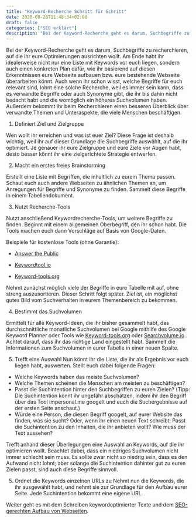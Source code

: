 ```yaml
---
title: "Keyword-Recherche Schritt für Schritt"
date: 2020-08-26T11:48:34+02:00
draft: false
categories: ["SEO erklärt"]
description: "Bei der Keyword-Recherche geht es darum, Suchbegriffe zu recherchieren, auf die ihr eure Optimierungen ausrichten wollt. Dieser Text gibt eine detaillierte Anleitung, wie ihr dabei vorgehen könnt."
---
```

Bei der Keyword-Recherche geht es darum, Suchbegriffe zu recherchieren, auf die ihr eure Optimierungen ausrichten wollt. Am Ende habt ihr idealerweise nicht nur eine Liste mit Keywords vor euch liegen, sondern auch einen konkreten Plan dafür, wie ihr basierend auf diesen Erkenntnissen eure Webseite aufbauen bzw. eure bestehende Webseite überarbeiten könnt. Auch wenn ihr schon wisst, welche Begriffe für euch relevant sind, lohnt eine solche Recherche, weil es immer sein kann, dass es verwandte Begriffe oder auch Synonyme gibt, die ihr bis dahin nicht bedacht habt und die womöglich ein höheres Suchvolumen haben. Außerdem bekommt ihr beim Recherchieren einen besseren Überblick über verwandte Themen und Unteraspekte, die viele Menschen beschäftigen.

1. Definiert Ziel und Zielgruppe

Wen wollt ihr erreichen und was ist euer Ziel? Diese Frage ist deshalb wichtig, weil ihr auf dieser Grundlage die Suchbegriffe auswählt, auf die ihr optimiert. Je genauer ihr eure Zielgruppe und eure Ziele vor Augen habt, desto besser könnt ihr eine zielgerichtete Strategie entwerfen.

2. Macht ein erstes freies Brainstorming

Erstellt eine Liste mit Begriffen, die inhaltlich zu eurem Thema passen. Schaut euch auch andere Webseiten zu ähnlichen Themen an, um Anregungen für Begriffe und Synonyme zu finden. Sammelt diese Begriffe in einem Tabellendokument.


3. Nutzt Recherche-Tools

Nutzt anschließend Keywordrecherche-Tools, um weitere Begriffe zu finden. Beginnt mit einem allgemeinen Oberbegriff, den ihr schon habt. Die Tools machen euch dann Vorschläge auf Basis von Google-Daten.

Beispiele für kostenlose Tools (ohne Garantie):

- [Answer the Public](http://answerthepublic.com)

- [Keywordtool.io](http://keywordtool.io)

- [Keyword-tools.org](http://www.keyword-tools.org/recherche/)

Nehmt zunächst möglich viele der Begriffe in eure Tabelle mit auf, ohne streng auszusortieren. Dieser Schritt folgt später. Ziel ist, ein möglichst gutes Bild vom Suchverhalten in eurem Themenbereich zu bekommen.

4. Bestimmt das Suchvolumen

Ermittelt für alle Keyword-Ideen, die ihr bisher gesammelt habt, das durchschnittliche monatliche Suchvolumen bei Google mithilfe des Google Keyword Planner oder Tools wie [Keyword-tools.org](http://www.keyword-tools.org/recherche/) oder [Searchvolume.io](https://searchvolume.io/). Achtet darauf, dass ihr das richtige Land eingestellt habt. Sammelt die Informationen zum Suchvolumen in eurer Tabelle in einer neuen Spalte.

5. Trefft eine Auswahl
Nun könnt ihr die Liste, die ihr als Ergebnis vor euch liegen habt, auswerten. Stellt euch dabei folgende Fragen:

- Welche Keywords haben das meiste Suchvolumen?
- Welche Themen scheinen die Menschen am meisten zu beschäftigen?
- Passt die Suchintention hinter den Suchbegriffen zu euren Zielen? (Tipp:
Die Suchintention könnt ihr ungefähr abschätzen, indem ihr den Begriff über das Tool impersonal.me googelt und euch die Suchergebnisse auf der ersten Seite anschaut.)
- Würde eine Person, die diesen Begriff googelt, auf eurer Website das finden, was sie sucht? Oder, wenn ihr einen neuen Text schreibt: Passt die Suchintention zu den Inhalten, die ihr anbieten wollt? Wie muss der Text aussehen?

Trefft anhand dieser Überlegungen eine Auswahl an Keywords, auf die ihr optimieren wollt. Beachtet dabei, dass ein niedriges Suchvolumen nicht immer schlecht sein muss. Es sollte zwar nicht so niedrig sein, dass es den Aufwand nicht lohnt; aber solange die Suchintention dahinter gut zu euren Zielen passt, sind auch diese Begriffe sinnvoll.

5. Ordnet die Keywords einzelnen URLs zu
Nehmt nun die Keywords, die ihr ausgewählt habt, und nehmt sie zur Grundlage für den Aufbau eurer Seite. Jede Suchintention bekommt eine eigene URL.

Weiter geht es mit dem Schreiben keywordoptimierter Texte und dem [SEO-gerechten Aufbau von Webseiten](/blog/interne-verlinkung/).
